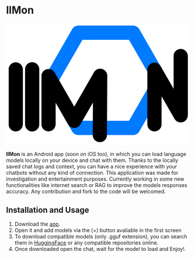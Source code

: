 # llMon

![llMon Logo](https://github.com/ddvxx/llMon/blob/master/assets/images/logollMon.png)

**llMon** is an Android app (soon on iOS too), in which you can load language models locally on your device and chat with them. Thanks to the locally saved chat logs and context, you can have a nice experience with your chatbots without any kind of connection. This application was made for investigation and entertainment purposes. Currently working in some new functionalities like internet search or RAG to improve the models responses accuracy. 
Any contribution and fork to the code will be welcomed.

## Installation and Usage
1. Download the [app](https://github.com/ddvxx/llMon/blob/master/llMon.apk).
2. Open it and add models via the (+) button avaliable in the first screen
3. To download compatible models (only .gguf extension), you can search them in [HuggingFace](https://huggingface.co/models?library=gguf) or any compatible repositories online.
4. Once downloaded open the chat, wait for the model to load and Enjoy!.



